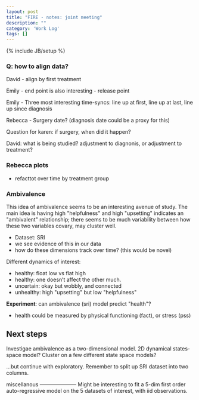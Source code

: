 ```yaml
---
layout: post
title: "FIRE - notes: joint meeting"
description: ""
category: 'Work Log'
tags: []
---
```

{% include JB/setup %}

### Q: how to align data?
David - align by first treatment

Emily - end point is also interesting - release point

Emily - Three most interesting time-syncs:  line up at first,  line up at last, line up since diagnosis

Rebecca - Surgery date? (diagnosis date could be a proxy for this)

Question for karen:  if surgery, when did it happen?

David:  what is being studied?  adjustment to diagnonis, or adjustment to treatment?




### Rebecca plots

* refacttot over time by treatment group


### Ambivalence

This idea of ambivalence seems to be an interesting avenue of study.  The main idea is having high "helpfulness" and high "upsetting" indicates an "ambivalent" relationship;  there seems to be much variability between how these two variables covary, may cluster well.

* Dataset: SRI
* we see evidence of this in our data
* how do these dimensions track over time?  (this would be novel)
	
Different dynamics of interest:
    
* healthy: float low vs flat high
* healthy: one doesn’t affect the other much.
* uncertain:  okay but wobbly, and connected
* unhealthy:  high "upsetting" but low "helpfulness"

**Experiment**: can ambivalence (sri) model predict "health"?

* health could be measured by physical functioning (fact), or stress (pss) 

Next steps
-----------
Investigae ambivalence as a two-dimensional model.  2D dynamical states-space model?  Cluster on a few different state space models?

…but continue with exploratory.  Remember to split up SRI dataset into two columns.  
	



miscellanous
———————
Might be interesting to fit a 5-dim first order auto-regressive model on the 5 datasets of interest, with iid observations.
